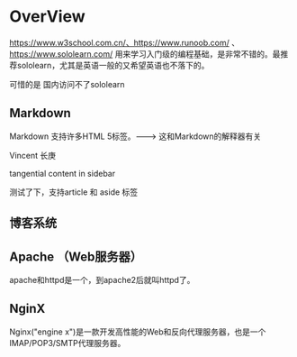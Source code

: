 OverView
=====

 https://www.w3school.com.cn/、https://www.runoob.com/ 、https://www.sololearn.com/ 用来学习入门级的编程基础，是非常不错的。最推荐sololearn，尤其是英语一般的又希望英语也不落下的。

可惜的是 国内访问不了sololearn



Markdown
------

Markdown 支持许多HTML 5标签。---> 这和Markdown的解释器有关


<article>
	<p> Vincent 长庚 </p>
	<aside>
		<p>tangential content in sidebar </p>
	</aside>
</article>

测试了下，支持article 和 aside 标签


博客系统
-----



Apache （Web服务器）
-----

apache和httpd是一个，到apache2后就叫httpd了。


NginX
----

Nginx("engine x")是一款开发高性能的Web和反向代理服务器，也是一个IMAP/POP3/SMTP代理服务器。





